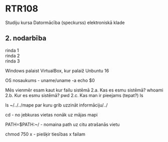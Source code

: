 # RTR108
Studiju kursa Datormācība (speckurss) elektroniskā klade
## 2. nodarbība
rinda 1  
rinda 2  
rinda 3  

Windows palaist VirtualBox, kur palaiž Unbuntu 16

OS nosaukums - uname/uname -a
echo $0

Mēs vienmēr esam kaut kur failu sistēmā
2.a. Kas es esmu sistēmā? whoami
2.b. Kur es esmu sistēmā? pwd
2.c. Kas man ir pieejams (tepat?) ls

ls ~/../../mape par kuru grib uzzināt informāciju/../

cd - no jebkuras vietas nonāk uz mājas mapi

PATH=$PATH:~/ - nomaina path uz citu atrašanās vietu

chmod 750 x - piešķir tiesības x failam

